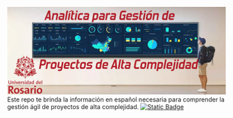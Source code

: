 ![Alt text](Portada.png)
Este repo te brinda la información en español necesaria para comprender la gestión ágil de proyectos de alta complejidad.
[![Static Badge](https://img.shields.io/badge/Maestria_Estructuraci%C3%B3n_%C3%81gil_Proyectos_Alta_Complejidad-%233361CC?logo=Zenodo&logoColor=white&labelColor=%230452B6&link=https%3A%2F%2Fcorreajc.com%2F)](https://correajc.com/)
